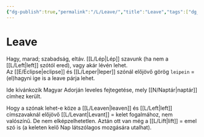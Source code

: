 ```yaml
---
{"dg-publish":true,"permalink":"/L/Leave/","title":"Leave","tags":["dg_uploaded"],"created":"2023-11-13T03:24","updated":"2023-11-13T03:24"}
---
```



# Leave

Hagy, marad; szabadság, eltáv. [[L/Lép\|Lép]] szavunk (ha nem a [[L/Left\|left]] szótól ered), vagy akár lévén lehet.  
Az [[E/Eclipse\|eclipse]] és [[L/Leper\|leper]] szónál előjövő görög `leipein` = (el)hagyni ige is a leave párja lehet.  

Ide kívánkozik Magyar Adorján leveles fejtegetése, mely [[N/Naptár\|naptár]] címhez került.  

Hogy a szónak lehet-e köze a [[L/Leaven\|leaven]] és [[L/Left\|left]] címszavaknál előjövő [[L/Levant\|Levant]] = kelet fogalmához, nem valószínű. De nem elképzelhetetlen. Aztán ott van még a [[L/Lift\|lift]] = emel szó is (a keleten kelő Nap látszólagos mozgására utalhat).  